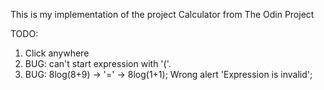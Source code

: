 This is my implementation of the project Calculator from The Odin Project

TODO:

1. Click anywhere
2. BUG: can't start expression with '('.
3. BUG: 8log(8+9) -> '=' -> 8log(1+1); Wrong alert 'Expression is invalid';
